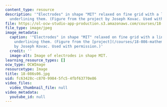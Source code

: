 ```yaml
---
content_type: resource
description: '"Electrodes" in shape "MIT" relaxed on fine grid with a line of charge
  underlining them. (Figure from the project by Joseph Kovac. Used with permission.)'
file: https://ol-ocw-studio-app-production.s3.amazonaws.com/courses/18-086-mathematical-methods-for-engineers-ii-spring-2006/fc63428cc87099845fc54fbf63770e86_18-086s06.jpg
file_type: image/jpeg
image_metadata:
  caption: '"Electrodes" in shape "MIT" relaxed on fine grid with a line of charge
    underlining them. (Figure from the [project](/courses/18-086-mathematical-methods-for-engineers-ii-spring-2006/pages/projects)
    by Joseph Kovac. Used with permission.)'
  credit: ''
  image-alt: Image of electrodes in shape MIT.
learning_resource_types: []
ocw_type: OCWImage
resourcetype: Image
title: 18-086s06.jpg
uid: fc63428c-c870-9984-5fc5-4fbf63770e86
video_files:
  video_thumbnail_file: null
video_metadata:
  youtube_id: null
---
```

